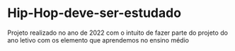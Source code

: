 # Hip-Hop-deve-ser-estudado
Projeto realizado no ano de 2022 com o intuito de fazer parte do projeto do ano letivo com os elemento que aprendemos no ensino médio 
